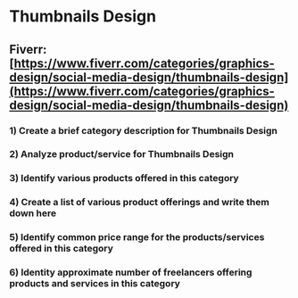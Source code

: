 # Thumbnails Design
## Fiverr: [https://www.fiverr.com/categories/graphics-design/social-media-design/thumbnails-design](https://www.fiverr.com/categories/graphics-design/social-media-design/thumbnails-design)
### 1) Create a brief category description for Thumbnails Design
### 2) Analyze product/service for Thumbnails Design
### 3) Identify various products offered in this category
### 4) Create a list of various product offerings and write them down here
### 5) Identify common price range for the products/services offered in this category
### 6) Identity approximate number of freelancers offering products and services in this category
